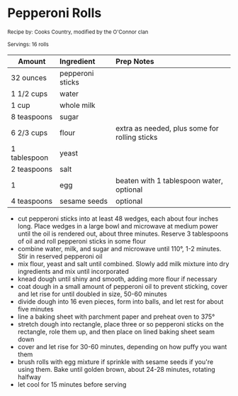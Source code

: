 # Pepperoni Rolls

<small>Recipe by: Cooks Country, modified by the O'Connor clan</small>

<small>Servings: 16 rolls</small>

| Amount       | Ingredient       | Prep Notes                                    |
| ------------ | :--------------- | :-------------------------------------------- |
| 32 ounces    | pepperoni sticks |                                               |
| 1 1/2 cups   | water            |                                               |
| 1 cup        | whole milk       |                                               |
| 8 teaspoons  | sugar            |                                               |
| 6 2/3 cups   | flour            | extra as needed, plus some for rolling sticks |
| 1 tablespoon | yeast            |                                               |
| 2 teaspoons  | salt             |                                               |
| 1            | egg              | beaten with 1 tablespoon water, optional      |
| 4 teaspoons  | sesame seeds     | optional                                      |

- cut pepperoni sticks into at least 48 wedges, each about four inches long. Place wedges in a large bowl and microwave at medium power until the oil is rendered out, about three minutes. Reserve 3 tablespoons of oil and roll pepperoni sticks in some flour
- combine water, milk, and sugar and microwave until 110°, 1-2 minutes. Stir in reserved pepperoni oil
- mix flour, yeast and salt until combined. Slowly add milk mixture into dry ingredients and mix until incorporated
- knead dough until shiny and smooth, adding more flour if necessary
- coat dough in a small amount of pepperoni oil to prevent sticking, cover and let rise for until doubled in size, 50-60 minutes
- divide dough into 16 even pieces, form into balls, and let rest for about five minutes
- line a baking sheet with parchment paper and preheat oven to 375°
- stretch dough into rectangle, place three or so pepperoni sticks on the rectangle, role them up, and then place on lined baking sheet seam down
- cover and let rise for 30-60 minutes, depending on how puffy you want them
- brush rolls with egg mixture if sprinkle with sesame seeds if you're using them. Bake until golden brown, about 24-28 minutes, rotating halfway
- let cool for 15 minutes before serving
